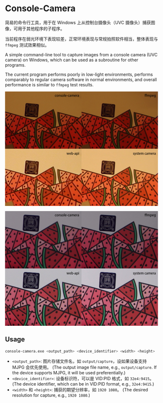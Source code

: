 # Console-Camera

简易的命令行工具，用于在 Windows 上从控制台摄像头（UVC 摄像头）捕获图像，可用于其他程序的子程序。

当前程序在弱光环境下表现较差，正常环境表现与常规拍照软件相当，整体表现与 `ffmpeg` 测试效果相似。

A simple command-line tool to capture images from a console camera (UVC camera) on Windows, which can be used as a subroutine for other programs.

The current program performs poorly in low-light environments, performs comparably to regular camera software in normal environments, and overall performance is similar to `ffmpeg` test results.

![compare1](./cmp1.jpg)

![compare2](./cmp2.jpg)

## Usage

```bash
console-camera.exe <output_path> <device_identifier> <width> <height>
```

- `<output_path>`: 图片存储文件名，如 `output/capture`，设如果设备支持 MJPG 会优先使用。 (The output image file name, e.g., `output/capture`. If the device supports MJPG, it will be used preferentially.)
- `<device_identifier>`: 设备标识符，可以是 VID:PID 格式，如 `32e4:9415`。 (The device identifier, which can be in VID:PID format, e.g., `32e4:9415`.)
- `<width>` 和 `<height>`: 捕获的期望分辨率，如 `1920 1080`。 (The desired resolution for capture, e.g., `1920 1080`.)